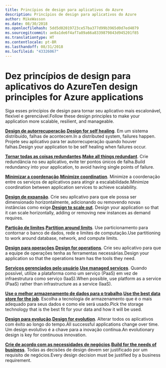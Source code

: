 ```yaml
---
title: Princípios de design para aplicativos do Azure
description: Princípios de design para aplicativos do Azure
author: MikeWasson
ms.date: 08/30/2018
ms.openlocfilehash: 5dd5d02019723ce57ba377d99b3965d0d7ed4079
ms.sourcegitcommit: ae8a1de6f4af7a89a66a8339879843d945201f85
ms.translationtype: HT
ms.contentlocale: pt-BR
ms.lasthandoff: 08/31/2018
ms.locfileid: "43326067"
---
```

# <a name="ten-design-principles-for-azure-applications"></a><span data-ttu-id="80d87-103">Dez princípios de design para aplicativos do Azure</span><span class="sxs-lookup"><span data-stu-id="80d87-103">Ten design principles for Azure applications</span></span>

<span data-ttu-id="80d87-104">Siga esses princípios de design para tornar seu aplicativo mais escalonável, flexível e gerenciável.</span><span class="sxs-lookup"><span data-stu-id="80d87-104">Follow these design principles to make your application more scalable, resilient, and manageable.</span></span> 

<span data-ttu-id="80d87-105">**[Design de autorrecuperação](self-healing.md)**.</span><span class="sxs-lookup"><span data-stu-id="80d87-105">**[Design for self healing](self-healing.md)**.</span></span> <span data-ttu-id="80d87-106">Em um sistema distribuído, falhas de acontecem.</span><span class="sxs-lookup"><span data-stu-id="80d87-106">In a distributed system, failures happen.</span></span> <span data-ttu-id="80d87-107">Projete seu aplicativo para ter autorrecuperação quando houver falhas.</span><span class="sxs-lookup"><span data-stu-id="80d87-107">Design your application to be self healing when failures occur.</span></span>

<span data-ttu-id="80d87-108">**[Tornar todas as coisas redundantes](redundancy.md)**.</span><span class="sxs-lookup"><span data-stu-id="80d87-108">**[Make all things redundant](redundancy.md)**.</span></span> <span data-ttu-id="80d87-109">Crie redundância no seu aplicativo, evite ter pontos únicos de falha.</span><span class="sxs-lookup"><span data-stu-id="80d87-109">Build redundancy into your application, to avoid having single points of failure.</span></span>
 
<span data-ttu-id="80d87-110">**[Minimizar a coordenação](minimize-coordination.md)**.</span><span class="sxs-lookup"><span data-stu-id="80d87-110">**[Minimize coordination](minimize-coordination.md)**.</span></span> <span data-ttu-id="80d87-111">Minimize a coordenação entre os serviços de aplicativos para atingir a escalabilidade.</span><span class="sxs-lookup"><span data-stu-id="80d87-111">Minimize coordination between application services to achieve scalability.</span></span>
 
<span data-ttu-id="80d87-112">**[Design de expansão](scale-out.md)**. Crie seu aplicativo para que ele possa ser dimensionado horizontalmente, adicionando ou removendo novas instâncias como exige.</span><span class="sxs-lookup"><span data-stu-id="80d87-112">**[Design to scale out](scale-out.md)**. Design your application so that it can scale horizontally, adding or removing new instances as demand requires.</span></span>

<span data-ttu-id="80d87-113">**[Partição de limites](partition.md)**.</span><span class="sxs-lookup"><span data-stu-id="80d87-113">**[Partition around limits](partition.md)**.</span></span> <span data-ttu-id="80d87-114">Use particionamento para contornar o banco de dados, rede e limites de computação.</span><span class="sxs-lookup"><span data-stu-id="80d87-114">Use partitioning to work around database, network, and compute limits.</span></span>

<span data-ttu-id="80d87-115">**[Design para operações](design-for-operations.md)**.</span><span class="sxs-lookup"><span data-stu-id="80d87-115">**[Design for operations](design-for-operations.md)**.</span></span> <span data-ttu-id="80d87-116">Crie seu aplicativo para que a equipe de operações tenha as ferramentas necessárias.</span><span class="sxs-lookup"><span data-stu-id="80d87-116">Design your application so that the operations team has the tools they need.</span></span>

<span data-ttu-id="80d87-117">**[Serviços gerenciados pelo usuário](managed-services.md)**.</span><span class="sxs-lookup"><span data-stu-id="80d87-117">**[Use managed services](managed-services.md)**.</span></span> <span data-ttu-id="80d87-118">Quando possível, utilize a plataforma como um serviço (PaaS) em vez de infraestrutura como serviço (IaaS).</span><span class="sxs-lookup"><span data-stu-id="80d87-118">When possible, use platform as a service (PaaS) rather than infrastructure as a service (IaaS).</span></span>

<span data-ttu-id="80d87-119">**[Use o melhor armazenamento de dados para o trabalho](use-the-best-data-store.md)**.</span><span class="sxs-lookup"><span data-stu-id="80d87-119">**[Use the best data store for the job](use-the-best-data-store.md)**.</span></span> <span data-ttu-id="80d87-120">Escolha a tecnologia de armazenamento que é o mais adequado para seus dados e como ele será usado.</span><span class="sxs-lookup"><span data-stu-id="80d87-120">Pick the storage technology that is the best fit for your data and how it will be used.</span></span> 
 
<span data-ttu-id="80d87-121">**[Design para evolução](design-for-evolution.md)**.</span><span class="sxs-lookup"><span data-stu-id="80d87-121">**[Design for evolution](design-for-evolution.md)**.</span></span> <span data-ttu-id="80d87-122">Alterar todos os aplicativos com êxito ao longo do tempo.</span><span class="sxs-lookup"><span data-stu-id="80d87-122">All successful applications change over time.</span></span> <span data-ttu-id="80d87-123">Um design evolutivo é a chave para a inovação contínua.</span><span class="sxs-lookup"><span data-stu-id="80d87-123">An evolutionary design is key for continuous innovation.</span></span>

<span data-ttu-id="80d87-124">**[Crie de acordo com as necessidades de negócios](build-for-business.md)**.</span><span class="sxs-lookup"><span data-stu-id="80d87-124">**[Build for the needs of business](build-for-business.md)**.</span></span> <span data-ttu-id="80d87-125">Todas as decisões de design devem ser justificado por um requisito de negócios.</span><span class="sxs-lookup"><span data-stu-id="80d87-125">Every design decision must be justified by a business requirement.</span></span>

